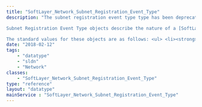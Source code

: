 ```yaml
---
title: "SoftLayer_Network_Subnet_Registration_Event_Type"
description: "The subnet registration event type type has been deprecated. 

Subnet Registration Event Type objects describe the nature of a [SoftLayer_Network_Subnet_Registration_Event](/reference/datatypes/SoftLayer_Network_Subnet_Registration_Event) 

The standard values for these objects are as follows: <ul> <li><strong>REGISTRATION_CREATED</strong> - Indicates that the registration has been created</li> <li><strong>REGISTRATION_UPDATED</strong> - Indicates that the registration has been updated</li> <li><strong>REGISTRATION_CANCELLED</strong> - Indicates that the registration has been cancelled</li> <li><strong>RIR_RESPONSE</strong> - Indicates that an action taken against the RIR has produced a response. More details will be provided in the event message.</li> <li><strong>ERROR</strong> - Indicates that an error has been encountered. More details will be provided in the event message.</li> <li><strong>NOTE</strong> - An employee or other system has entered a note regarding the registration. The note content will be provided in the event message.</li> </ul> "
date: "2018-02-12"
tags:
    - "datatype"
    - "sldn"
    - "Network"
classes:
    - "SoftLayer_Network_Subnet_Registration_Event_Type"
type: "reference"
layout: "datatype"
mainService : "SoftLayer_Network_Subnet_Registration_Event_Type"
---
```

